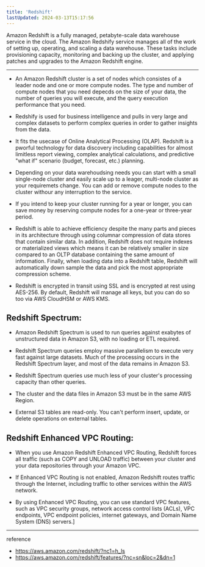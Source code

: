 ```yaml
---
title: 'Redshift'
lastUpdated: 2024-03-13T15:17:56
---
```


Amazon Redshift is a fully managed, petabyte-scale data warehouse service in the cloud. The Amazon Redshify service manages all of the work of setting up, operating, and scaling a data warehouse. These tasks include provisioning capacity, monitoring and backing up the cluster, and applying patches and upgrades to the Amazon Redshift engine.

---

- An Amazon Redshift cluster is a set of nodes which consistes of a leader node and one or more compute nodes. The type and number of compute nodes that you need depecds on the size of your data, the number of queries you will execute, and the query execution performance that you need.

- Redshify is used for business intelligence and pulls in very large and complex datasets to perform complex queries in order to gather insights from the data.

- It fits the usecase of Online Analytical Processing (OLAP). Redshift is a pworful technology for data discovery including capabilities for almost limitless report viewing, complex analytical calculations, and predictive "what if" scenario (budget, forecast, etc.) planning.

- Depending on your data warehoudsing needs you can start with a small single-node cluster and easily scale up to a leager, multi-node cluster as your requiremets change. You can add or remove compute nodes to the cluster withour any interruption to the service.

- If you intend to keep your cluster running for a year or longer, you can save money by reserving compute nodes for a one-year or three-year period.

- Redshift is able to achieve efficiency despite the many parts and pieces in its architecture through using columnar compression of data stores that contain similar data.
    In addition, Redshift does not require indexes or materialized views which means it can be relatively smaller in size compared to an OLTP database containing the same amount of information. Finally, when loading data into a Redshift table, Redshift will automatically down sample the data and pick the most appropriate compression scheme.

- Redshift is encrypted in transit using SSL and is encrypted at rest using AES-256. By default, Redshift will manage all keys, but you can do so too via AWS CloudHSM or AWS KMS.

## Redshift Spectrum:

- Amazon Redshift Spectrum is used to run queries against exabytes of unstructured data in Amazon S3, with no loading or ETL required.
  
- Redshift Spectrum queries employ massive parallelism to execute very fast against large datasets. Much of the processing occurs in the Redshift Spectrum layer, and most of the data remains in Amazon S3.

- Redshift Spectrum queries use much less of your cluster's processing capacity than other queries.

- The cluster and the data files in Amazon S3 must be in the same AWS Region.

- External S3 tables are read-only. You can't perform insert, update, or delete operations on external tables.

## Redshift Enhanced VPC Routing:

- When you use Amazon Redshift Enhanced VPC Routing, Redshift forces all traffic (such as COPY and UNLOAD traffic) between your cluster and your data repositories through your Amazon VPC.

- If Enhanced VPC Routing is not enabled, Amazon Redshift routes traffic through the Internet, including traffic to other services within the AWS network.

- By using Enhanced VPC Routing, you can use standard VPC features, such as VPC security groups, network access control lists (ACLs), VPC endpoints, VPC endpoint policies, internet gateways, and Domain Name System (DNS) servers.]

---
reference
- https://aws.amazon.com/redshift/?nc1=h_ls
- https://aws.amazon.com/redshift/features/?nc=sn&loc=2&dn=1